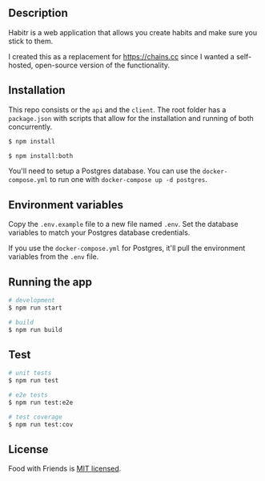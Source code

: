 ## Description

Habitr is a web application that allows you create habits and make sure you stick to them.

I created this as a replacement for https://chains.cc since I wanted a self-hosted, open-source version of the functionality.

## Installation

This repo consists or the `api` and the `client`. The root folder has a `package.json` with scripts that allow for the installation and running of both concurrently.

```bash
$ npm install
```

```bash
$ npm install:both
```

You'll need to setup a Postgres database. You can use the `docker-compose.yml` to run one with `docker-compose up -d postgres`.

## Environment variables

Copy the `.env.example` file to a new file named `.env`. Set the database variables to match your Postgres database credentials.

If you use the `docker-compose.yml` for Postgres, it'll pull the environment variables from the `.env` file.

## Running the app

```bash
# development
$ npm run start

# build
$ npm run build
```

## Test

```bash
# unit tests
$ npm run test

# e2e tests
$ npm run test:e2e

# test coverage
$ npm run test:cov
```

## License

Food with Friends is [MIT licensed](LICENSE).
